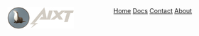 <div align="center">
  <img align="left" width="50" height="50" src="/img/logo_final_circle.png">
  <img align="left" width="100" height="50" src="/img/name_Project_final.png">
  <a href="#home">Home</a>
  <a href="#Docs">Docs</a>
  <a href="#contact">Contact</a>
  <a href="#about">About</a>
</div>
